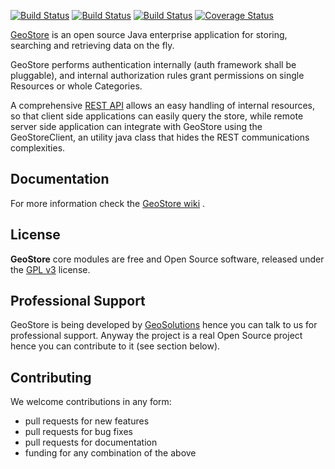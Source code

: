 [![Build Status](https://travis-ci.org/geosolutions-it/geostore.svg?branch=master)](https://travis-ci.org/geosolutions-it/geostore)
[![Build Status](http://build.geo-solutions.it/jenkins/buildStatus/icon?job=GeoStore-Master)](http://build.geo-solutions.it/jenkins/job/GeoStore-Master)
[![Build Status](http://winbuild.geo-solutions.it/jenkins/buildStatus/icon?job=GeoStore-Master)](http://winbuild.geo-solutions.it/jenkins/job/GeoStore-Master/)
[![Coverage Status](https://coveralls.io/repos/github/geosolutions-it/geostore/badge.svg?branch=master)](https://coveralls.io/github/geosolutions-it/geostore?branch=master)

[GeoStore](http://github.com/geosolutions-it/geostore>) is an open source Java enterprise application for storing, searching and retrieving data on the fly.

GeoStore performs authentication internally (auth framework shall be pluggable), and internal authorization rules grant permissions on single Resources or whole Categories.

A comprehensive [REST API](https://github.com/geosolutions-it/geostore/wiki/REST-API) allows an easy handling of internal resources, so that client side applications can easily query the store, while remote server side application can integrate with GeoStore using the GeoStoreClient, an utility java class that hides the REST communications complexities.

Documentation
-------------
For more information check the [GeoStore wiki](https://github.com/geosolutions-it/geostore/wiki/Documentation-index>) .

License
------------
**GeoStore** core modules are free and Open Source software, released under the [GPL v3](http://www.gnu.org/licenses/gpl.html) license.

Professional Support
---------------------
GeoStore is being developed by [GeoSolutions](http://www.geo-solutions.it/) hence you can talk to us for professional support. Anyway the project is a real Open Source project hence you can contribute to it (see section below).

Contributing
---------------------
We welcome contributions in any form:

* pull requests for new features
* pull requests for bug fixes
* pull requests for documentation
* funding for any combination of the above


